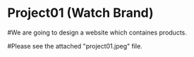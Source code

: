 # Project01 (Watch Brand)

#We are going to design a website which containes products.

#Please see the attached "project01.jpeg" file.

